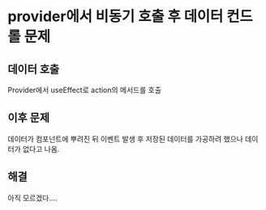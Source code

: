 # provider에서 비동기 호출 후 데이터 컨드롤 문제

## 데이터 호출

Provider에서 useEffect로 action의 메서드를 호출

## 이후 문제

데이터가 컴포넌트에 뿌려진 뒤 이벤트 발생 후 저장된 데이터를 가공하려 했으나 데이터가 없다고 나옴.

## 해결

아직 모르겠다....
